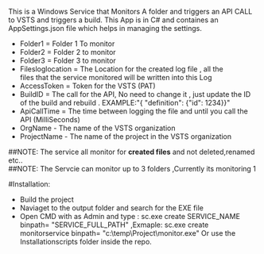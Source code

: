 ﻿This is a Windows Service that Monitors A folder and triggers an API CALL to VSTS and triggers a build. 
This App is in C# and containes an AppSettings.json file which helps in managing the settings.

- Folder1 =  Folder 1 To monitor
- Folder2 = Folder 2 to monitor
- Folder3 = Folder 3 to monitor
- Filesloglocation = The Location for the created log file , all the <br />
files that the service monitored will be written into this Log
- AccessToken = Token for the VSTS (PAT)
- BuildID = The call for the API, No need to change it , just update the 
ID of the build and rebuild . EXAMPLE:"{ \"definition\": {\"id\": 1234}}"
- ApiCallTime = The time between logging the file and until you call the 
API (MilliSeconds)
- OrgName - The name of the VSTS organization
- ProjectName - The name of the project in the VSTS organization

##NOTE: The service all monitor for **created files** and not deleted,renamed etc.. <br />
##NOTE: The Servcie can monitor up to 3 folders ,Currently its monitoring 1 

#Installation: 
- Build the project
- Naviaget to the output folder and search for the EXE file
- Open CMD with as Admin and type : sc.exe create SERVICE_NAME binpath= "SERVICE_FULL_PATH" ,Exmaple: sc.exe create monitorservice binpath= "c:\temp\Project\monitor.exe" 
  Or use the Installationscripts folder inside the repo.
